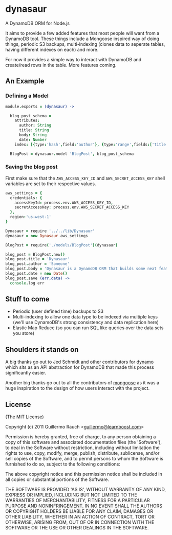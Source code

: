 dynasaur
========

A DynamoDB ORM for Node.js

It aims to provide a few added features that most people will want from a DynamoDB tool.  These things include a Mongoose inspired way of doing things, periodic S3 backups, multi-indexing (clones data to seperate tables, having different indexes on each) and more.

For now it provides a simple way to interact with DynamoDB and create/read rows in the table.  More features coming.


## An Example

### Defining a Model


```coffeescript
module.exports = (dynasaur) ->

  blog_post_schema =
    attributes:
      author: String
      title: String
      body: String
      date: Number
    index: [{type:'hash',field:'author'}, {type:'range',fields:['title','date']}]

  BlogPost = dynasaur.model 'BlogPost', blog_post_schema
```



### Saving the blog post

First make sure that the `AWS_ACCESS_KEY_ID` and `AWS_SECRET_ACCESS_KEY` shell variables are set to their respective values.

```coffeescript
aws_settings = {
  credentials: {
    accessKeyId: process.env.AWS_ACCESS_KEY_ID,
    secretAccessKey: process.env.AWS_SECRET_ACCESS_KEY
  },
  region:'us-west-1'
}

Dynasaur = require '../../lib/Dynasaur'
dynasaur = new Dynasaur aws_settings

BlogPost = require('./models/BlogPost')(dynasaur)

blog_post = BlogPost.new()
blog_post.title = 'Dynasaur'
blog_post.author = 'Someone'
blog_post.body = 'Dynasaur is a DynamoDB ORM that builds some neat features on top of DynamoDB'
blog_post.date = new Date()
blog_post.save (err,data) ->
  console.log err
```


## Stuff to come

* Periodic (user defined time) backups to S3
* Multi-indexing to allow one data type to be indexed via multiple keys (we'll use DynamoDB's strong consistency and data replication here)
* Elastic Map Reduce (so you can run SQL like queries over the data sets you store)


## Shoulders it stands on

A big thanks go out to Jed Schmidt and other contributors for [dynamo](https://github.com/jed/dynamo) which sits as an API abstraction for DynamoDB that made this process significantly easier.

Another big thanks go out to all the contributors of [mongoose](https://github.com/LearnBoost/mongoose) as it was a huge inspiration to the design of how users interact with the project.


## License 

(The MIT License)

Copyright (c) 2011 Guillermo Rauch &lt;guillermo@learnboost.com&gt;

Permission is hereby granted, free of charge, to any person obtaining
a copy of this software and associated documentation files (the
'Software'), to deal in the Software without restriction, including
without limitation the rights to use, copy, modify, merge, publish,
distribute, sublicense, and/or sell copies of the Software, and to
permit persons to whom the Software is furnished to do so, subject to
the following conditions:

The above copyright notice and this permission notice shall be
included in all copies or substantial portions of the Software.

THE SOFTWARE IS PROVIDED 'AS IS', WITHOUT WARRANTY OF ANY KIND,
EXPRESS OR IMPLIED, INCLUDING BUT NOT LIMITED TO THE WARRANTIES OF
MERCHANTABILITY, FITNESS FOR A PARTICULAR PURPOSE AND NONINFRINGEMENT.
IN NO EVENT SHALL THE AUTHORS OR COPYRIGHT HOLDERS BE LIABLE FOR ANY
CLAIM, DAMAGES OR OTHER LIABILITY, WHETHER IN AN ACTION OF CONTRACT,
TORT OR OTHERWISE, ARISING FROM, OUT OF OR IN CONNECTION WITH THE
SOFTWARE OR THE USE OR OTHER DEALINGS IN THE SOFTWARE.